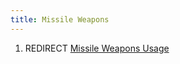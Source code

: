 ```yaml
---
title: Missile Weapons
---
```


1.  REDIRECT [Missile Weapons Usage](Missile_Weapons_Usage "wikilink")
